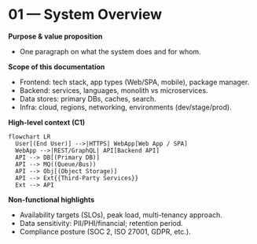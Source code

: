 # 01 — System Overview

**Purpose & value proposition**
- One paragraph on what the system does and for whom.

**Scope of this documentation**
- Frontend: tech stack, app types (Web/SPA, mobile), package manager.
- Backend: services, languages, monolith vs microservices.
- Data stores: primary DBs, caches, search.
- Infra: cloud, regions, networking, environments (dev/stage/prod).

**High-level context (C1)**
```mermaid
flowchart LR
  User[(End User)] -->|HTTPS| WebApp[Web App / SPA]
  WebApp -->|REST/GraphQL| API[Backend API]
  API --> DB[(Primary DB)]
  API --> MQ((Queue/Bus))
  API --> Obj[(Object Storage)]
  API --> Ext{{Third-Party Services}}
  Ext --> API
```

**Non-functional highlights**
- Availability targets (SLOs), peak load, multi-tenancy approach.
- Data sensitivity: PII/PHI/financial; retention period.
- Compliance posture (SOC 2, ISO 27001, GDPR, etc.).